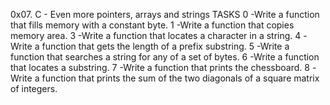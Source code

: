 0x07. C - Even more pointers, arrays and strings TASKS
0 -Write a function that fills memory with a constant byte.
1 -Write a function that copies memory area.
3 -Write a function that locates a character in a string.
4 -Write a function that gets the length of a prefix substring.
5 -Write a function that searches a string for any of a set of bytes.
6 -Write a function that locates a substring.
7 -Write a function that prints the chessboard.
8 -Write a function that prints the sum of the two diagonals of a square matrix of integers.
